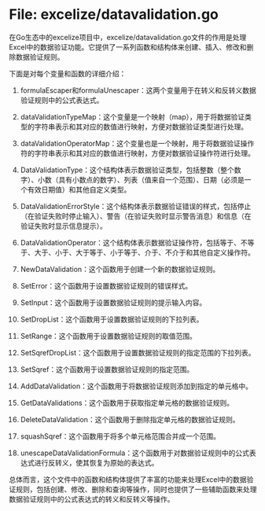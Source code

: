 # File: excelize/datavalidation.go

在Go生态中的excelize项目中，excelize/datavalidation.go文件的作用是处理Excel中的数据验证功能。它提供了一系列函数和结构体来创建、插入、修改和删除数据验证规则。

下面是对每个变量和函数的详细介绍：

1. formulaEscaper和formulaUnescaper：这两个变量用于在转义和反转义数据验证规则中的公式表达式。

2. dataValidationTypeMap：这个变量是一个映射（map），用于将数据验证类型的字符串表示和其对应的数值进行映射，方便对数据验证类型进行处理。

3. dataValidationOperatorMap：这个变量也是一个映射，用于将数据验证操作符的字符串表示和其对应的数值进行映射，方便对数据验证操作符进行处理。

4. DataValidationType：这个结构体表示数据验证类型，包括整数（整个数字）、小数（具有小数点的数字）、列表（值来自一个范围）、日期（必须是一个有效日期值）和其他自定义类型。

5. DataValidationErrorStyle：这个结构体表示数据验证错误的样式，包括停止（在验证失败时停止输入）、警告（在验证失败时显示警告消息）和信息（在验证失败时显示信息提示）。

6. DataValidationOperator：这个结构体表示数据验证操作符，包括等于、不等于、大于、小于、大于等于、小于等于、介于、不介于和其他自定义操作符。

7. NewDataValidation：这个函数用于创建一个新的数据验证规则。

8. SetError：这个函数用于设置数据验证规则的错误样式。

9. SetInput：这个函数用于设置数据验证规则的提示输入内容。

10. SetDropList：这个函数用于设置数据验证规则的下拉列表。

11. SetRange：这个函数用于设置数据验证规则的取值范围。

12. SetSqrefDropList：这个函数用于设置数据验证规则的指定范围的下拉列表。

13. SetSqref：这个函数用于设置数据验证规则的指定范围。

14. AddDataValidation：这个函数用于将数据验证规则添加到指定的单元格中。

15. GetDataValidations：这个函数用于获取指定单元格的数据验证规则。

16. DeleteDataValidation：这个函数用于删除指定单元格的数据验证规则。

17. squashSqref：这个函数用于将多个单元格范围合并成一个范围。

18. unescapeDataValidationFormula：这个函数用于对数据验证规则中的公式表达式进行反转义，使其恢复为原始的表达式。

总体而言，这个文件中的函数和结构体提供了丰富的功能来处理Excel中的数据验证规则，包括创建、修改、删除和查询等操作，同时也提供了一些辅助函数来处理数据验证规则中的公式表达式的转义和反转义等操作。

